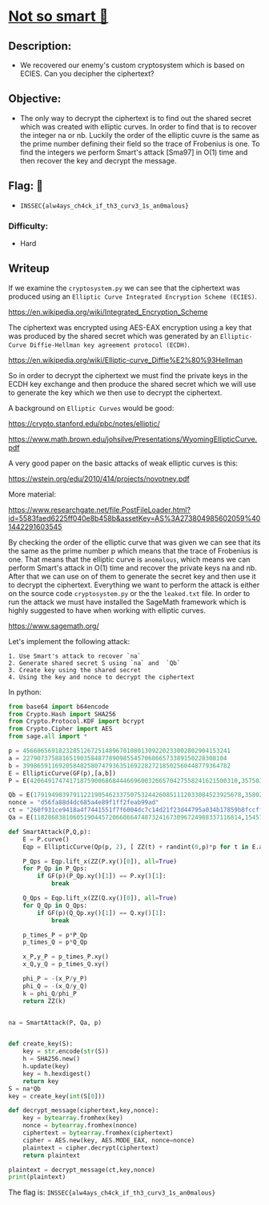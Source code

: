 # [__Not so smart 🍆__](#)

## Description: 

* We recovered our enemy's custom cryptosystem which is based on ECIES. Can you decipher the ciphertext?

## Objective: 

* The only way to decrypt the ciphertext is to find out the shared secret which was created with elliptic curves. In order to find that is to recover the integer na or nb. Luckily the order of the elliptic cuvre is the same as the prime number defining their field so the trace of Frobenius is one. To find the integers we perform Smart's attack [Sma97] in O(1) time and then recover the key and decrypt the message.

## Flag: 🏁
* `INSSEC{alw4ays_ch4ck_if_th3_curv3_1s_an0malous}`

### Difficulty:
* Hard


## Writeup
If we examine the `cryptosystem.py` we can see that the ciphertext was produced using an `Elliptic Curve Integrated Encryption Scheme (ECIES)`.

https://en.wikipedia.org/wiki/Integrated_Encryption_Scheme

The ciphertext was encrypted using AES-EAX encryption using a key that was produced by the shared secret which was generated by an `Elliptic-Curve Diffie-Hellman key agreement protocol (ECDH)`.

https://en.wikipedia.org/wiki/Elliptic-curve_Diffie%E2%80%93Hellman

So in order to decrypt the ciphertext we must find the private keys in the ECDH key exchange and then produce the shared secret which we will use to generate the key which we then use to decrypt the ciphertext.

A background on `Elliptic Curves` would be good:

https://crypto.stanford.edu/pbc/notes/elliptic/

https://www.math.brown.edu/johsilve/Presentations/WyomingEllipticCurve.pdf

A very good paper on the basic attacks of weak elliptic curves is this:

https://wstein.org/edu/2010/414/projects/novotney.pdf

More material:

https://www.researchgate.net/file.PostFileLoader.html?id=5583faed6225ff040e8b458b&assetKey=AS%3A273804985602059%401442291603545

By checking the order of the elliptic curve that was given we can see that its the same as the prime number p which means that the trace of Frobenius is one. That means that the elliptic curve is `anomalous`, which means we can perform Smart's attack in O(1) time and recover the private keys na and nb. After that we can use on of them to generate the secret key and then use it to decrypt the ciphertext. Everything we want to perform the attack is either on the source code `cryptosystem.py` or the the `leaked.txt` file. In order to run the attack we must have installed the SageMath framework which is highly suggested to have when working with elliptic curves.

https://www.sagemath.org/

Let's implement the following attack:
```
1. Use Smart's attack to recover `na`
2. Generate shared secret S using `na` and  `Qb`
3. Create key using the shared secret
4. Using the key and nonce to decrypt the ciphertext
```
In python:
```python
from base64 import b64encode
from Crypto.Hash import SHA256
from Crypto.Protocol.KDF import bcrypt
from Crypto.Cipher import AES
from sage.all import *

p = 4566065691823285126725148967010801309220233002802904153241
a = 227907375881651903584877890985545706866573389150228308104
b = 3998659116920584825807479363516922827218502560448779364782
E = EllipticCurve(GF(p),[a,b])
P = E(4206491747417187590068684446696003266570427558241621500310,3575035391285926130153819912348189517782214432782863401724)

Qb = E(1791949839791122190546233750753244260851112033084523925678,3580275061590791028794415451416286977588041153017396781835)
nonce = "d56fa88d4dc685a4e89f1ff2feab99ad"
ct = "260f931ce9418a4f7441551f7f6004dc7c14d21f23d44795a034b17859b8fccffea6a62aee3929e6f9ccc2c9da0bb1"
Qa = E(1182868381060519044572066866474873241673096724988337116814,154571546801027591725651933541756554893669723825951645884)

def SmartAttack(P,Q,p):
    E = P.curve()
    Eqp = EllipticCurve(Qp(p, 2), [ ZZ(t) + randint(0,p)*p for t in E.a_invariants() ])

    P_Qps = Eqp.lift_x(ZZ(P.xy()[0]), all=True)
    for P_Qp in P_Qps:
        if GF(p)(P_Qp.xy()[1]) == P.xy()[1]:
            break

    Q_Qps = Eqp.lift_x(ZZ(Q.xy()[0]), all=True)
    for Q_Qp in Q_Qps:
        if GF(p)(Q_Qp.xy()[1]) == Q.xy()[1]:
            break

    p_times_P = p*P_Qp
    p_times_Q = p*Q_Qp

    x_P,y_P = p_times_P.xy()
    x_Q,y_Q = p_times_Q.xy()

    phi_P = -(x_P/y_P)
    phi_Q = -(x_Q/y_Q)
    k = phi_Q/phi_P
    return ZZ(k)


na = SmartAttack(P, Qa, p)


def create_key(S):
    key = str.encode(str(S))
    h = SHA256.new()
    h.update(key)
    key = h.hexdigest()
    return key
S = na*Qb
key = create_key(int(S[0]))

def decrypt_message(ciphertext,key,nonce):
    key = bytearray.fromhex(key)
    nonce = bytearray.fromhex(nonce)
    ciphertext = bytearray.fromhex(ciphertext)
    cipher = AES.new(key, AES.MODE_EAX, nonce=nonce)
    plaintext = cipher.decrypt(ciphertext)
    return plaintext

plaintext = decrypt_message(ct,key,nonce)
print(plaintext)
```
The flag is: `INSSEC{alw4ays_ch4ck_if_th3_curv3_1s_an0malous}`
